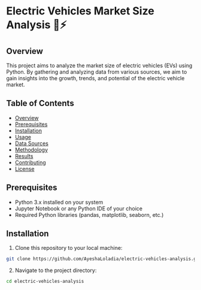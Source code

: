 
# Electric Vehicles Market Size Analysis 🚗⚡

## Overview
This project aims to analyze the market size of electric vehicles (EVs) using Python. By gathering and analyzing data from various sources, we aim to gain insights into the growth, trends, and potential of the electric vehicle market.

## Table of Contents
- [Overview](#overview)
- [Prerequisites](#prerequisites)
- [Installation](#installation)
- [Usage](#usage)
- [Data Sources](#data-sources)
- [Methodology](#methodology)
- [Results](#results)
- [Contributing](#contributing)
- [License](#license)

## Prerequisites
- Python 3.x installed on your system
- Jupyter Notebook or any Python IDE of your choice
- Required Python libraries (pandas, matplotlib, seaborn, etc.)

## Installation
1. Clone this repository to your local machine:
```bash
git clone https://github.com/AyeshaLoladia/electric-vehicles-analysis.git
```
2. Navigate to the project directory:
```bash
cd electric-vehicles-analysis
```
